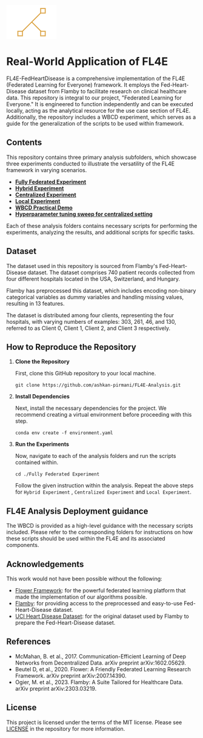 <img src="FL4E.png" >


# Real-World Application of FL4E


FL4E-FedHeartDisease is a comprehensive implementation of the FL4E (Federated Learning for Everyone) framework. It employs the Fed-Heart-Disease dataset from Flamby to facilitate research on clinical healthcare data. This repository is integral to our project, "Federated Learning for Everyone." It is engineered to function independently and can be executed locally, acting as the analytical resource for the use case section of FL4E. Additionally, the repository includes a WBCD experiment, which serves as a guide for the generalization of the scripts to be used within framework.
## Contents

This repository contains three primary analysis subfolders, which showcase three experiments conducted to illustrate the versatility of the FL4E framework in varying scenarios. 

- [**Fully Federated Experiment**](./Fully%20Federated%20Experiment)
- [**Hybrid Experiment**](./Hybrid%20Experiment)
- [**Centralized Experiment**](./Centralized%20Experiment)
- [**Local Experiment**](./Local%20Experiment)
- [**WBCD Practical Demo**](./WBCD-Practical%20Demo)
- [**Hyperparameter tuning sweep for centralized setting**](https://api.wandb.ai/links/ashkan-pirmani/y8tuvkj6)
  
Each of these analysis folders contains necessary scripts for performing the experiments, analyzing the results, and additional scripts for specific tasks.

## Dataset

The dataset used in this repository is sourced from Flamby's Fed-Heart-Disease dataset. The dataset comprises 740 patient records collected from four different hospitals located in the USA, Switzerland, and Hungary. 

Flamby has preprocessed this dataset, which includes encoding non-binary categorical variables as dummy variables and handling missing values, resulting in 13 features.

The dataset is distributed among four clients, representing the four hospitals, with varying numbers of examples: 303, 261, 46, and 130, referred to as Client 0, Client 1, Client 2, and Client 3 respectively. 

## How to Reproduce the Repository

1. **Clone the Repository** 

    First, clone this GitHub repository to your local machine.

    ```
    git clone https://github.com/ashkan-pirmani/FL4E-Analysis.git
    ```

2. **Install Dependencies**

    Next, install the necessary dependencies for the project. We recommend creating a virtual environment before proceeding with this step.

    ```
    conda env create -f environment.yaml
    ```

3. **Run the Experiments**

    Now, navigate to each of the analysis folders and run the scripts contained within. 

    ```
    cd ./Fully Federated Experiment
    ```
    Follow the given instruction within the analysis. Repeat the above steps for `Hybrid Experiment` , `Centralized Experiment` and `Local Experiment`.

## FL4E Analysis Deployment guidance

The WBCD is provided as a high-level guidance with the necessary scripts included. Please refer to the corresponding folders for instructions on how these scripts should be used within the FL4E and its associated components.


## Acknowledgements

This work would not have been possible without the following:

- [Flower Framework](https://flower.dev/): for the powerful federated learning platform that made the implementation of our algorithms possible.
- [Flamby](https://flamby.dev/): for providing access to the preprocessed and easy-to-use Fed-Heart-Disease dataset. 
- [UCI Heart Disease Dataset](https://archive.ics.uci.edu/ml/datasets/Heart+Disease): for the original dataset used by Flamby to prepare the Fed-Heart-Disease dataset.

## References

- McMahan, B. et al., 2017. Communication-Efficient Learning of Deep Networks from Decentralized Data. arXiv preprint arXiv:1602.05629.
- Beutel D, et al., 2020. Flower: A Friendly Federated Learning Research Framework. arXiv preprint arXiv:2007.14390.
- Ogier, M. et al., 2023. Flamby: A Suite Tailored for Healthcare Data. arXiv preprint arXiv:2303.03219.

## License

This project is licensed under the terms of the MIT license. Please see [LICENSE](https://github.com/yourusername/FL4E-FedHeartDisease/blob/main/LICENSE) in the repository for more information.


